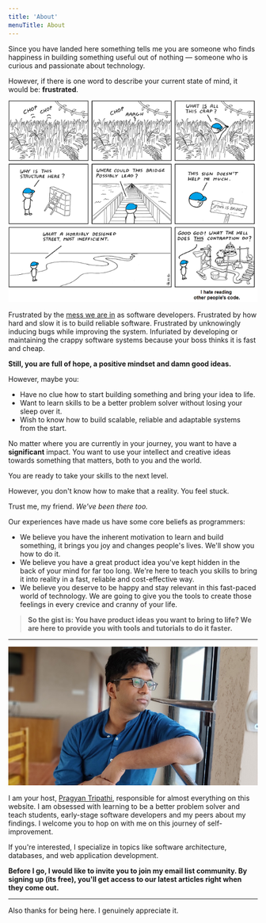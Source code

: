 ```yaml
---
title: 'About'
menuTitle: About
---
```


Since you have landed here something tells me you are someone who finds happiness in building something useful out of nothing — someone who is curious and passionate about technology.

However, if there is one word to describe your current state of mind, it would be: **frustrated**.

![Frustrated Programmer](./frustrated-programmer.png "Frusrated Programmer")

Frustrated by the [mess we are in](https://www.youtube.com/watch?v=lKXe3HUG2l4) as software developers. Frustrated by how hard and slow it is to build reliable software. Frustrated by unknowingly inducing bugs while improving the system. Infuriated by developing or maintaining the crappy software systems because your boss thinks it is fast and cheap.

**Still, you are full of hope, a positive mindset and damn good ideas.**

However, maybe you:

- Have no clue how to start building something and bring your idea to life.
- Want to learn skills to be a better problem solver without losing your sleep over it.
- Wish to know how to build scalable, reliable and adaptable systems from the start.

No matter where you are currently in your journey, you want to have a **significant** impact. You want to use your intellect and creative ideas towards something that matters, both to you and the world.

You are ready to take your skills to the next level.

However, you don't know how to make that a reality. You feel stuck.

Trust me, my friend. _We've been there too._

Our experiences have made us have some core beliefs as programmers:

- We believe you have the inherent motivation to learn and build something, it brings you joy and changes people's lives. We'll show you how to do it.
- We believe you have a great product idea you've kept hidden in the back of your mind for far too long. We're here to teach you skills to bring it into reality in a fast, reliable and cost-effective way.
- We believe you deserve to be happy and stay relevant in this fast-paced world of technology. We are going to give you the tools to create those feelings in every crevice and cranny of your life.

> **So the gist is: You have product ideas you want to bring to life? We are here to provide you with tools and tutorials to do it faster.**

---

![Pragyan Tripathi](./pragyan.png "Pragyan Tripathi")

I am your host, [Pragyan Tripathi](https://nerds-den.com/about/), responsible for almost everything on this website. I am obsessed with learning to be a better problem solver and teach students, early-stage software developers and my peers about my findings. I welcome you to hop on with me on this journey of self-improvement.

If you're interested, I specialize in topics like software architecture, databases, and web application development.

**Before I go, I would like to invite you to join my email list community. By signing up (its free), you'll get access to our latest articles right when they come out.**

---

Also thanks for being here. I genuinely appreciate it.
